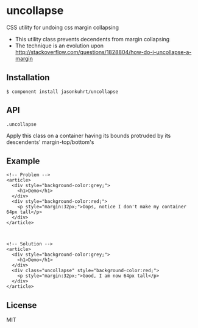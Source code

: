 # uncollapse

  CSS utility for undoing css margin collapsing

 - This utility class prevents decendents from margin collapsing
 - The technique is an evolution upon http://stackoverflow.com/questions/1828804/how-do-i-uncollapse-a-margin

## Installation

    $ component install jasonkuhrt/uncollapse

## API

    .uncollapse

  Apply this class on a container having its bounds protruded by its descendents' margin-top/bottom's

## Example

    <!-- Problem -->
    <article>
      <div style="background-color:grey;">
        <h1>Demo</h1>
      </div>
      <div style="background-color:red;">
        <p style="margin:32px;">Oops, notice I don't make my container 64px tall</p>
      </div>
    </article>



    <!-- Solution -->
    <article>
      <div style="background-color:grey;">
        <h1>Demo</h1>
      </div>
      <div class="uncollapse" style="background-color:red;">
        <p style="margin:32px;">Good, I am now 64px tall</p>
      </div>
    </article>

## License

  MIT
